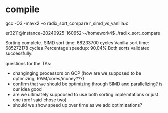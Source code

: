 # compile
gcc -O3 -mavx2 -o radix_sort_compare r_simd_vs_vanilla.c


er3211@instance-20240925-160652:~/homework4$ ./radix_sort_compare 

Sorting complete.
SIMD sort time: 68233700 cycles
Vanilla sort time: 685272178 cycles
Percentage speedup: 90.04%
Both sorts validated successfully. 



questions for the TAs:
- changinging processors on GCP (how are we supposed to be optimizing, RAM/cores/money???)
- confirm that we should be optimizing through SIMD and parallelizing? is our idea good
- are we ultimately suppoosed to use both sorting implemtations or just one (prof said chose two)
- should we show speed up over time as we add optimizations?


